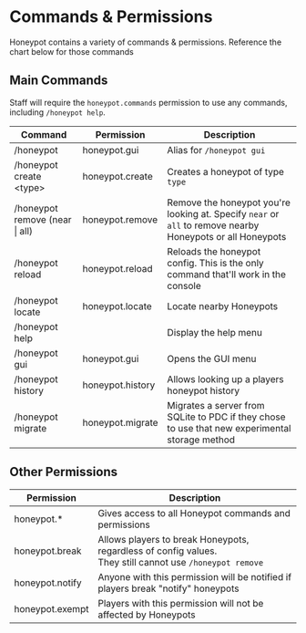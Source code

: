 # Commands & Permissions

Honeypot contains a variety of commands & permissions. Reference the chart below for those commands

## Main Commands

Staff will require the `honeypot.commands` permission to use any commands, including `/honeypot help`.

| Command                        | Permission       | Description                                                                                                |
|--------------------------------|------------------|------------------------------------------------------------------------------------------------------------|
| /honeypot                      | honeypot.gui     | Alias for `/honeypot gui`                                                                                  |
| /honeypot create \<type\>      | honeypot.create  | Creates a honeypot of type `type`                                                                          |
| /honeypot remove (near \| all) | honeypot.remove  | Remove the honeypot you're looking at. Specify `near` or `all` to remove nearby Honeypots or all Honeypots |
| /honeypot reload               | honeypot.reload  | Reloads the honeypot config. This is the only command that'll work in the console                          |
| /honeypot locate               | honeypot.locate  | Locate nearby Honeypots                                                                                    |
| /honeypot help                 |                  | Display the help menu                                                                                      |
| /honeypot gui                  | honeypot.gui     | Opens the GUI menu                                                                                         |
| /honeypot history              | honeypot.history | Allows looking up a players honeypot history                                                               |
| /honeypot migrate              | honeypot.migrate | Migrates a server from SQLite to PDC if they chose to use that new experimental storage method             |

## Other Permissions

| Permission      | Description                                                                                                    |
|-----------------|----------------------------------------------------------------------------------------------------------------|
| honeypot.*      | Gives access to all Honeypot commands and permissions                                                          |
| honeypot.break  | Allows players to break Honeypots, regardless of config values.<br /> They still cannot use `/honeypot remove` |
| honeypot.notify | Anyone with this permission will be notified if players break "notify" honeypots                               |
| honeypot.exempt | Players with this permission will not be affected by Honeypots                                                 |
